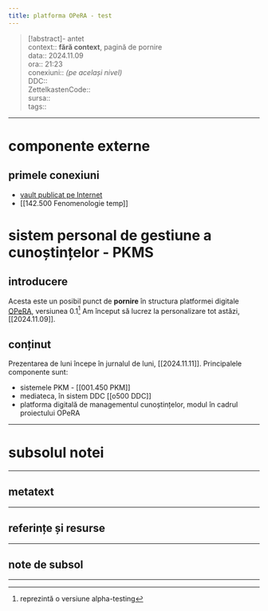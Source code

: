 ```yaml
---
title: platforma OPeRA - test
---
```


> [!abstract]- antet  
> context::  __fără context__, pagină de pornire  
> data:: 2024.11.09  
> ora:: 21:23  
> conexiuni::  *(pe același nivel)*  
> DDC::  
> ZettelkastenCode::  
> sursa::  
> tags::  


---
# componente externe
## primele conexiuni
- [vault publicat pe Internet]()
- [[142.500 Fenomenologie temp]]
# sistem personal de gestiune a cunoștințelor - PKMS
## introducere
Acesta este un posibil punct de **pornire** în structura platformei digitale [OPeRA](https://opera-phd.org/), versiunea 0.1[^1] Am început să lucrez la personalizare tot astăzi, [[2024.11.09]].
## conținut
Prezentarea de luni începe în jurnalul de luni, [[2024.11.11]].
Principalele componente sunt:
- sistemele PKM - [[001.450 PKM]]
- mediateca, în sistem DDC [[o500 DDC]]
- platforma digitală de managementul cunoștințelor, modul în cadrul proiectului OPeRA


---
# subsolul notei
---
## metatext


---
## referințe și resurse


---

## note de subsol
---

[^1]: reprezintă o versiune alpha-testing
